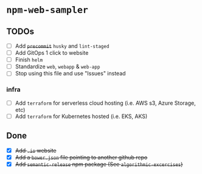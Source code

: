 # `npm-web-sampler`

## TODOs

- [ ] Add ~~`precommit`~~ `husky` and `lint-staged`
- [ ] Add GitOps 1 click to website
- [ ] Finish `helm`
- [ ] Standardize `web`, `webapp` & `web-app`
- [ ] Stop using this file and use "Issues" instead

### infra

- [ ] Add `terraform` for serverless cloud hosting (i.e. AWS s3, Azure Storage, etc)
- [ ] Add `terraform` for Kubernetes hosted (i.e. EKS, AKS)

## Done

- [x] ~~Add `.io` website~~
- [x] ~~Add a `bower.json` file pointing to another github repo~~
- [x] ~~Add `semantic-release` npm package (See `algorithmic-excercises`)~~
